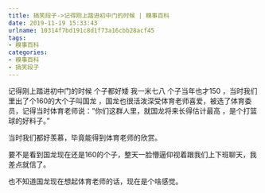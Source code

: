 ```yaml
---
title: 搞笑段子->记得刚上踏进初中门的时候 | 糗事百科
date: 2019-11-19 15:33:43
urlname: 10314f7bd191c8d1f73a16cbb28acf45
tags: 
- 糗事百科
categories:
- 糗事百科
- 搞笑段子
---
```

记得刚上踏进初中门的时候 个子都好矮 我一米七八 个子当年也才150 ，当时我们里出了个160的大个子叫国龙  ，国龙也很活泼深受体育老师喜爱，被选了体育委员，记得当时体育老师说：”你们这群人里，就国龙将来长得估计最高 ，是个打篮球的好料子。”

当时我们都好羡慕，毕竟能得到体育老师的欣赏。

要不是看到国龙现在还是160的个子，整天一脸懵逼仰视着跟我们上下班聊天，我差点就信了。

也不知道国龙现在想起体育老师的话，现在是个啥感觉。


